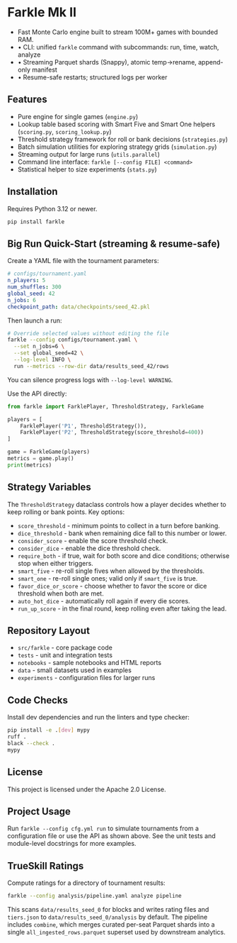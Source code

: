 # Farkle Mk II

+ Fast Monte Carlo engine built to stream 100M+ games with bounded RAM.
+ • CLI: unified `farkle` command with subcommands: run, time, watch, analyze
+ • Streaming Parquet shards (Snappy), atomic temp→rename, append-only manifest
+ • Resume-safe restarts; structured logs per worker

## Features
- Pure engine for single games (`engine.py`)
- Lookup table based scoring with Smart Five and Smart One helpers (`scoring.py`, `scoring_lookup.py`)
- Threshold strategy framework for roll or bank decisions (`strategies.py`)
- Batch simulation utilities for exploring strategy grids (`simulation.py`)
- Streaming output for large runs (``utils.parallel``)
- Command line interface: `farkle [--config FILE] <command>`
- Statistical helper to size experiments (`stats.py`)

## Installation
Requires Python 3.12 or newer.

```bash
pip install farkle
```

## Big Run Quick-Start (streaming & resume-safe)

Create a YAML file with the tournament parameters:

```yaml
# configs/tournament.yaml
n_players: 5
num_shuffles: 300
global_seed: 42
n_jobs: 6
checkpoint_path: data/checkpoints/seed_42.pkl
```

Then launch a run:

```bash
# Override selected values without editing the file
farkle --config configs/tournament.yaml \
  --set n_jobs=6 \
  --set global_seed=42 \
  --log-level INFO \
  run --metrics --row-dir data/results_seed_42/rows
```

You can silence progress logs with `--log-level WARNING`.

Use the API directly:

```python
from farkle import FarklePlayer, ThresholdStrategy, FarkleGame

players = [
    FarklePlayer('P1', ThresholdStrategy()),
    FarklePlayer('P2', ThresholdStrategy(score_threshold=400))
]

game = FarkleGame(players)
metrics = game.play()
print(metrics)
```

## Strategy Variables
The `ThresholdStrategy` dataclass controls how a player decides
whether to keep rolling or bank points. Key options:

- `score_threshold` - minimum points to collect in a turn before banking.
- `dice_threshold` - bank when remaining dice fall to this number or lower.
- `consider_score` - enable the score threshold check.
- `consider_dice` - enable the dice threshold check.
- `require_both` - if true, wait for both score and dice conditions;
  otherwise stop when either triggers.
- `smart_five` - re-roll single fives when allowed by the thresholds.
- `smart_one` - re-roll single ones; valid only if `smart_five` is true.
- `favor_dice_or_score` - choose whether to favor the score or dice threshold when both are met.
- `auto_hot_dice` - automatically roll again if every die scores.
- `run_up_score` - in the final round, keep rolling even after taking the lead.

## Repository Layout
- `src/farkle` - core package code
- `tests` - unit and integration tests
- `notebooks` - sample notebooks and HTML reports
- `data` - small datasets used in examples
- `experiments` - configuration files for larger runs

## Code Checks
Install dev dependencies and run the linters and type checker:

```bash
pip install -e .[dev] mypy
ruff .
black --check .
mypy
```
## License
This project is licensed under the Apache 2.0 License.

## Project Usage
Run `farkle --config cfg.yml run` to simulate tournaments from a configuration file or use
the API as shown above. See the unit tests and module-level docstrings for more
examples.

## TrueSkill Ratings
Compute ratings for a directory of tournament results:

```bash
farkle --config analysis/pipeline.yaml analyze pipeline
```

This scans `data/results_seed_0` for blocks and writes rating files and
`tiers.json` to `data/results_seed_0/analysis` by default. The pipeline includes
`combine`, which merges curated per-seat Parquet shards into a single
`all_ingested_rows.parquet` superset used by downstream analytics.

